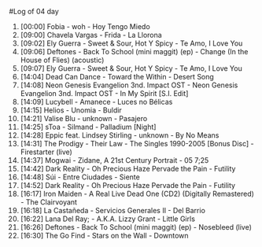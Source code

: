 #Log of 04 day

1. [00:00] Fobia - woh - Hoy Tengo Miedo
1. [09:00] Chavela Vargas - Frida - La Llorona
1. [09:02] Ely Guerra - Sweet & Sour, Hot Y Spicy - Te Amo, I Love You
1. [09:06] Deftones - Back To School (mini maggit) (ep) - Change (In the House of Flies) (acoustic)
1. [09:07] Ely Guerra - Sweet & Sour, Hot Y Spicy - Te Amo, I Love You
1. [14:04] Dead Can Dance - Toward the Within - Desert Song
1. [14:08] Neon Genesis Evangelion 3nd. Impact OST - Neon Genesis Evangelion 3nd. Impact OST - In My Spirit [S.I. Edit]
1. [14:09] Lucybell - Amanece - Luces no Bélicas
1. [14:15] Helios - Unomia - Buldir
1. [14:21] Valise Blu - unknown - Pasajero
1. [14:25] sToa - Silmand - Palladium [Night]
1. [14:28] Eppic feat. Lindsey Stirling - unknown - By No Means
1. [14:31] The Prodigy - Their Law - The Singles 1990-2005 [Bonus Disc] - Firestarter (live)
1. [14:37] Mogwai - Zidane, A 21st Century Portrait - 05 7;25
1. [14:42] Dark Reality - Oh Precious Haze Pervade the Pain - Futility
1. [14:48] Súi - Entre Ciudades - Siente
1. [14:52] Dark Reality - Oh Precious Haze Pervade the Pain - Futility
1. [16:17] Iron Maiden - A Real Live Dead One (CD2) (Digitally Remastered) - The Clairvoyant
1. [16:18] La Castañeda - Servicios Generales II - Del Barrio
1. [16:22] Lana Del Ray; - A.K.A. Lizzy Grant - Little Girls
1. [16:26] Deftones - Back To School (mini maggit) (ep) - Nosebleed (live)
1. [16:30] The Go Find - Stars on the Wall - Downtown
